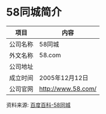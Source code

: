 # 58同城简介

|项目|内容|
|-----|-----|
|公司名称|58同城|
|外文名称|58.com|
|公司地址||
|成立时间|2005年12月12日|
|公司官网|http://www.58.com/|

资料来源: 
[百度百科-58同城](https://baike.baidu.com/item/58%E5%90%8C%E5%9F%8E)